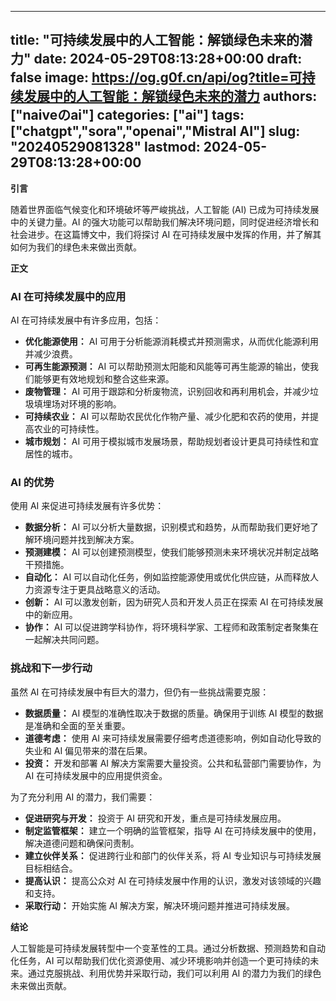
---
title: "可持续发展中的人工智能：解锁绿色未来的潜力"
date: 2024-05-29T08:13:28+00:00
draft: false
image: https://og.g0f.cn/api/og?title=可持续发展中的人工智能：解锁绿色未来的潜力
authors: ["naiveのai"]
categories: ["ai"]
tags: ["chatgpt","sora","openai","Mistral AI"]
slug: "20240529081328"
lastmod: 2024-05-29T08:13:28+00:00
---
**引言**

随着世界面临气候变化和环境破坏等严峻挑战，人工智能 (AI) 已成为可持续发展中的关键力量。AI 的强大功能可以帮助我们解决环境问题，同时促进经济增长和社会进步。在这篇博文中，我们将探讨 AI 在可持续发展中发挥的作用，并了解其如何为我们的绿色未来做出贡献。

**正文**

### AI 在可持续发展中的应用

AI 在可持续发展中有许多应用，包括：

- **优化能源使用：** AI 可用于分析能源消耗模式并预测需求，从而优化能源利用并减少浪费。
- **可再生能源预测：** AI 可以帮助预测太阳能和风能等可再生能源的输出，使我们能够更有效地规划和整合这些来源。
- **废物管理：** AI 可用于跟踪和分析废物流，识别回收和再利用机会，并减少垃圾填埋场对环境的影响。
- **可持续农业：** AI 可以帮助农民优化作物产量、减少化肥和农药的使用，并提高农业的可持续性。
- **城市规划：** AI 可用于模拟城市发展场景，帮助规划者设计更具可持续性和宜居性的城市。

### AI 的优势

使用 AI 来促进可持续发展有许多优势：

- **数据分析：** AI 可以分析大量数据，识别模式和趋势，从而帮助我们更好地了解环境问题并找到解决方案。
- **预测建模：** AI 可以创建预测模型，使我们能够预测未来环境状况并制定战略干预措施。
- **自动化：** AI 可以自动化任务，例如监控能源使用或优化供应链，从而释放人力资源专注于更具战略意义的活动。
- **创新：** AI 可以激发创新，因为研究人员和开发人员正在探索 AI 在可持续发展中的新应用。
- **协作：** AI 可以促进跨学科协作，将环境科学家、工程师和政策制定者聚集在一起解决共同问题。

### 挑战和下一步行动

虽然 AI 在可持续发展中有巨大的潜力，但仍有一些挑战需要克服：

- **数据质量：** AI 模型的准确性取决于数据的质量。确保用于训练 AI 模型的数据是准确和全面的至关重要。
- **道德考虑：** 使用 AI 来可持续发展需要仔细考虑道德影响，例如自动化导致的失业和 AI 偏见带来的潜在后果。
- **投资：** 开发和部署 AI 解决方案需要大量投资。公共和私营部门需要协作，为 AI 在可持续发展中的应用提供资金。

为了充分利用 AI 的潜力，我们需要：

- **促进研究与开发：** 投资于 AI 研究和开发，重点是可持续发展应用。
- **制定监管框架：** 建立一个明确的监管框架，指导 AI 在可持续发展中的使用，解决道德问题和确保问责制。
- **建立伙伴关系：** 促进跨行业和部门的伙伴关系，将 AI 专业知识与可持续发展目标相结合。
- **提高认识：** 提高公众对 AI 在可持续发展中作用的认识，激发对该领域的兴趣和支持。
- **采取行动：** 开始实施 AI 解决方案，解决环境问题并推进可持续发展。

**结论**

人工智能是可持续发展转型中一个变革性的工具。通过分析数据、预测趋势和自动化任务，AI 可以帮助我们优化资源使用、减少环境影响并创造一个更可持续的未来。通过克服挑战、利用优势并采取行动，我们可以利用 AI 的潜力为我们的绿色未来做出贡献。